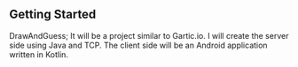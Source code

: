 ## Getting Started

DrawAndGuess; It will be a project similar to Gartic.io. I will create the server side using Java and TCP. The client side will be an Android application written in Kotlin.
